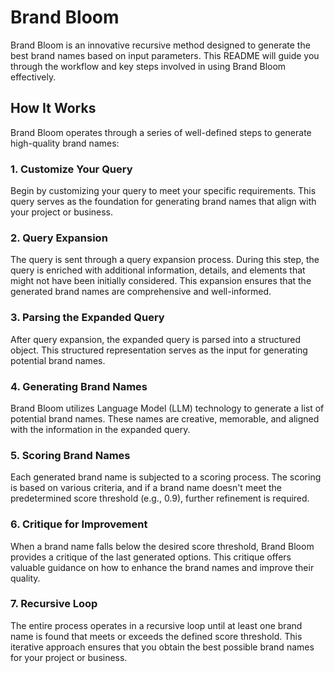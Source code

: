 # Brand Bloom

Brand Bloom is an innovative recursive method designed to generate the best brand names based on input parameters. This README will guide you through the workflow and key steps involved in using Brand Bloom effectively.

## How It Works

Brand Bloom operates through a series of well-defined steps to generate high-quality brand names:

### 1. Customize Your Query

Begin by customizing your query to meet your specific requirements. This query serves as the foundation for generating brand names that align with your project or business.

### 2. Query Expansion

The query is sent through a query expansion process. During this step, the query is enriched with additional information, details, and elements that might not have been initially considered. This expansion ensures that the generated brand names are comprehensive and well-informed.

### 3. Parsing the Expanded Query

After query expansion, the expanded query is parsed into a structured object. This structured representation serves as the input for generating potential brand names.

### 4. Generating Brand Names

Brand Bloom utilizes Language Model (LLM) technology to generate a list of potential brand names. These names are creative, memorable, and aligned with the information in the expanded query.

### 5. Scoring Brand Names

Each generated brand name is subjected to a scoring process. The scoring is based on various criteria, and if a brand name doesn't meet the predetermined score threshold (e.g., 0.9), further refinement is required.

### 6. Critique for Improvement

When a brand name falls below the desired score threshold, Brand Bloom provides a critique of the last generated options. This critique offers valuable guidance on how to enhance the brand names and improve their quality.

### 7. Recursive Loop

The entire process operates in a recursive loop until at least one brand name is found that meets or exceeds the defined score threshold. This iterative approach ensures that you obtain the best possible brand names for your project or business.
